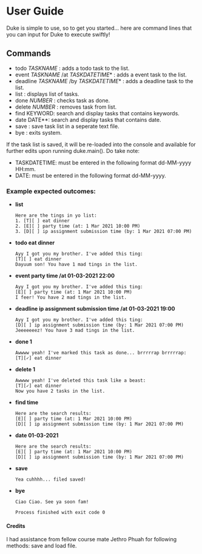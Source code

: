 # User Guide
Duke is simple to use, so to get you started... here are command lines that you can input for Duke to execute swiftly! 

## Commands 

- todo _TASKNAME_ : adds a todo task to the list.
- event _TASKNAME_ /at _TASKDATETIME_* : adds a event task to the list.
- deadline _TASKNAME_ /by _TASKDATETIME_* : adds a deadline task to the list.
- list : displays list of tasks.
- done _NUMBER_ : checks task as done.
- delete _NUMBER_ : removes task from list.
- find KEYWORD: search and display tasks that contains keywords.
- date DATE**: search and display tasks that contains date.
- save : save task list in a seperate text file.
- bye : exits system.

If the task list is saved, it will be re-loaded into the console and available for further edits upon running duke.main().
Do take note:
* TASKDATETIME: must be entered in the following format dd-MM-yyyy HH:mm.
* DATE: must be entered in the following format dd-MM-yyyy.

### Example expected outcomes:

- **list**

  ```
  Here are the tings in yo list: 
  1. [T][ ] eat dinner
  2. [E][ ] party time (at: 1 Mar 2021 10:00 PM)
  3. [D][ ] ip assignment submission time (by: 1 Mar 2021 07:00 PM)
  ```
- **todo eat dinner**

  ```
  Ayy I got you my brother. I've added this ting: 
  [T][ ] eat dinner
  Dayuum son! You have 1 mad tings in the list.
  ```
- **event party time /at 01-03-2021 22:00**

  ```
  Ayy I got you my brother. I've added this ting: 
  [E][ ] party time (at: 1 Mar 2021 10:00 PM)
  I feer! You have 2 mad tings in the list.
  ```
- **deadline ip assignment submission time /at 01-03-2021 19:00**

  ```
  Ayy I got you my brother. I've added this ting: 
  [D][ ] ip assignment submission time (by: 1 Mar 2021 07:00 PM)
  Jeeeeeeez! You have 3 mad tings in the list.
  ```
- **done 1**

  ```
  Awwww yeah! I've marked this task as done... brrrrrap brrrrrap: 
  [T][✓] eat dinner
  ```
- **delete 1**

  ```
  Awwww yeah! I've deleted this task like a beast: 
  [T][✓] eat dinner
  Now you have 2 tasks in the list.
  ```
- **find time**

  ```
  Here are the search results:
  [E][ ] party time (at: 1 Mar 2021 10:00 PM)
  [D][ ] ip assignment submission time (by: 1 Mar 2021 07:00 PM)
  ```
- **date 01-03-2021**

  ```
  Here are the search results:
  [E][ ] party time (at: 1 Mar 2021 10:00 PM)
  [D][ ] ip assignment submission time (by: 1 Mar 2021 07:00 PM)
  ```
- **save**

  ```
  Yea cuhhhh... filed saved!
  ```
- **bye**

  ```
  Ciao Ciao. See ya soon fam!

  Process finished with exit code 0
  ```
#### Credits

I had assistance from fellow course mate Jethro Phuah for following methods: save and load file.
